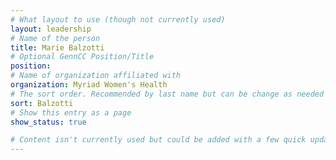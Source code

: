 ```yaml
---
# What layout to use (though not currently used)
layout: leadership
# Name of the person
title: Marie Balzotti
# Optional GennCC Position/Title
position:
# Name of organization affiliated with
organization: Myriad Women's Health
# The sort order. Recommended by last name but can be change as needed
sort: Balzotti
# Show this entry as a page
show_status: true

# Content isn't currently used but could be added with a few quick updates if needed to allow for bios
---
```

